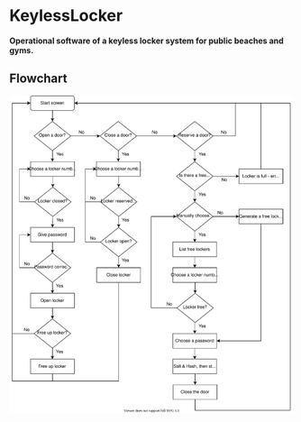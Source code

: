 ﻿# KeylessLocker

**Operational software of a keyless locker system for public beaches and gyms.**

## Flowchart

![KeylessLocker Flowchart](https://raw.githubusercontent.com/bazsimarkus/KeylessLocker/master/docs/KeylessLocker_flowchart.svg)
